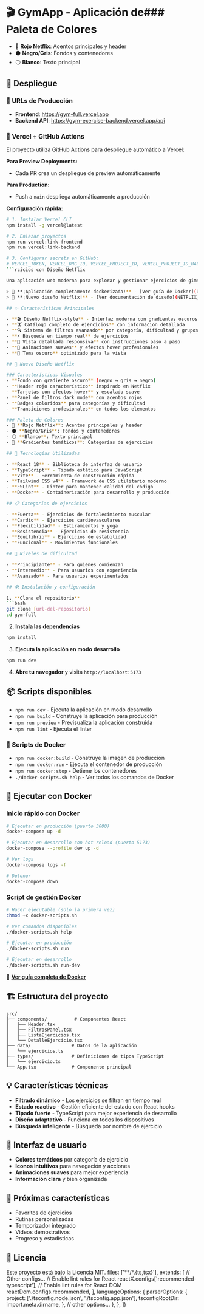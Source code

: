 # 🎬 GymApp - Aplicación de### Paleta de Colores
- 🔴 **Rojo Netflix**: Acentos principales y header  
- ⚫ **Negro/Gris**: Fondos y contenedores
- ⚪ **Blanco**: Texto principal

## 🚀 Despliegue

### 📱 URLs de Producción
- **Frontend**: https://gym-full.vercel.app
- **Backend API**: https://gym-exercise-backend.vercel.app/api

### 🔧 Vercel + GitHub Actions
El proyecto utiliza GitHub Actions para despliegue automático a Vercel:

**Para Preview Deployments:**
- Cada PR crea un despliegue de preview automáticamente

**Para Production:**
- Push a `main` despliega automáticamente a producción

**Configuración rápida:**
```bash
# 1. Instalar Vercel CLI
npm install -g vercel@latest

# 2. Enlazar proyectos
npm run vercel:link-frontend
npm run vercel:link-backend

# 3. Configurar secrets en GitHub:
# VERCEL_TOKEN, VERCEL_ORG_ID, VERCEL_PROJECT_ID, VERCEL_PROJECT_ID_BACKEND
```rcicios con Diseño Netflix

Una aplicación web moderna para explorar y gestionar ejercicios de gimnasio, construida con React, TypeScript y Vite. **Ahora con un diseño completamente inspirado en Netflix para una experiencia visual premium.**

> 🐳 **¡Aplicación completamente dockerizada!** - [Ver guía de Docker](DOCKER_SUMMARY.md)
> 🎨 **¡Nuevo diseño Netflix!** - [Ver documentación de diseño](NETFLIX_DESIGN.md)

## ✨ Características Principales

- **🎬 Diseño Netflix-style** - Interfaz moderna con gradientes oscuros y acentos rojos
- **🏋️ Catálogo completo de ejercicios** con información detallada
- **🔍 Sistema de filtros avanzado** por categoría, dificultad y grupos musculares
- **⚡ Búsqueda en tiempo real** de ejercicios
- **📱 Vista detallada responsiva** con instrucciones paso a paso
- **🎨 Animaciones suaves** y efectos hover profesionales
- **🌙 Tema oscuro** optimizado para la vista

## 🎨 Nuevo Diseño Netflix

### Características Visuales
- **Fondo con gradiente oscuro** (negro → gris → negro)
- **Header rojo característico** inspirado en Netflix
- **Tarjetas con efectos hover** y escalado suave
- **Panel de filtros dark mode** con acentos rojos
- **Badges coloridos** para categorías y dificultad
- **Transiciones profesionales** en todos los elementos

### Paleta de Colores
- 🔴 **Rojo Netflix**: Acentos principales y header
- ⚫ **Negro/Gris**: Fondos y contenedores
- ⚪ **Blanco**: Texto principal
- 🌈 **Gradientes temáticos**: Categorías de ejercicios

## 🚀 Tecnologías Utilizadas

- **React 18** - Biblioteca de interfaz de usuario
- **TypeScript** - Tipado estático para JavaScript
- **Vite** - Herramienta de construcción rápida
- **Tailwind CSS v4** - Framework de CSS utilitario moderno
- **ESLint** - Linter para mantener calidad del código
- **Docker** - Containerización para desarrollo y producción

## 📋 Categorías de ejercicios

- **Fuerza** - Ejercicios de fortalecimiento muscular
- **Cardio** - Ejercicios cardiovasculares
- **Flexibilidad** - Estiramientos y yoga
- **Resistencia** - Ejercicios de resistencia
- **Equilibrio** - Ejercicios de estabilidad
- **Funcional** - Movimientos funcionales

## 🎯 Niveles de dificultad

- **Principiante** - Para quienes comienzan
- **Intermedio** - Para usuarios con experiencia
- **Avanzado** - Para usuarios experimentados

## 🛠️ Instalación y configuración

1. **Clona el repositorio**
```bash
git clone [url-del-repositorio]
cd gym-full
```

2. **Instala las dependencias**
```bash
npm install
```

3. **Ejecuta la aplicación en modo desarrollo**
```bash
npm run dev
```

4. **Abre tu navegador** y visita `http://localhost:5173`

## 📦 Scripts disponibles

- `npm run dev` - Ejecuta la aplicación en modo desarrollo
- `npm run build` - Construye la aplicación para producción
- `npm run preview` - Previsualiza la aplicación construida
- `npm run lint` - Ejecuta el linter

### 🐳 Scripts de Docker

- `npm run docker:build` - Construye la imagen de producción
- `npm run docker:run` - Ejecuta el contenedor de producción
- `npm run docker:stop` - Detiene los contenedores
- `./docker-scripts.sh help` - Ver todos los comandos de Docker

## 🐳 Ejecutar con Docker

### Inicio rápido con Docker

```bash
# Ejecutar en producción (puerto 3000)
docker-compose up -d

# Ejecutar en desarrollo con hot reload (puerto 5173)
docker-compose --profile dev up -d

# Ver logs
docker-compose logs -f

# Detener
docker-compose down
```

### Script de gestión Docker

```bash
# Hacer ejecutable (solo la primera vez)
chmod +x docker-scripts.sh

# Ver comandos disponibles
./docker-scripts.sh help

# Ejecutar en producción
./docker-scripts.sh run

# Ejecutar en desarrollo
./docker-scripts.sh run-dev
```

📖 **[Ver guía completa de Docker](DOCKER.md)**

## 🏗️ Estructura del proyecto

```
src/
├── components/          # Componentes React
│   ├── Header.tsx
│   ├── FiltrosPanel.tsx
│   ├── ListaEjercicios.tsx
│   └── DetalleEjercicio.tsx
├── data/               # Datos de la aplicación
│   └── ejercicios.ts
├── types/              # Definiciones de tipos TypeScript
│   └── ejercicio.ts
└── App.tsx             # Componente principal
```

## 💡 Características técnicas

- **Filtrado dinámico** - Los ejercicios se filtran en tiempo real
- **Estado reactivo** - Gestión eficiente del estado con React hooks
- **Tipado fuerte** - TypeScript para mejor experiencia de desarrollo
- **Diseño adaptativo** - Funciona en todos los dispositivos
- **Búsqueda inteligente** - Búsqueda por nombre de ejercicio

## 🎨 Interfaz de usuario

- **Colores temáticos** por categoría de ejercicio
- **Iconos intuitivos** para navegación y acciones
- **Animaciones suaves** para mejor experiencia
- **Información clara** y bien organizada

## 🚧 Próximas características

- Favoritos de ejercicios
- Rutinas personalizadas
- Temporizador integrado
- Videos demostrativos
- Progreso y estadísticas

## 📄 Licencia

Este proyecto está bajo la Licencia MIT.
    files: ['**/*.{ts,tsx}'],
    extends: [
      // Other configs...
      // Enable lint rules for React
      reactX.configs['recommended-typescript'],
      // Enable lint rules for React DOM
      reactDom.configs.recommended,
    ],
    languageOptions: {
      parserOptions: {
        project: ['./tsconfig.node.json', './tsconfig.app.json'],
        tsconfigRootDir: import.meta.dirname,
      },
      // other options...
    },
  },
])
```
